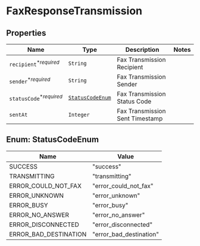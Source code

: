 

# FaxResponseTransmission



## Properties

| Name | Type | Description | Notes |
|------------ | ------------- | ------------- | -------------|
| `recipient`<sup>*_required_</sup> | ```String``` |  Fax Transmission Recipient  |  |
| `sender`<sup>*_required_</sup> | ```String``` |  Fax Transmission Sender  |  |
| `statusCode`<sup>*_required_</sup> | [```StatusCodeEnum```](#StatusCodeEnum) |  Fax Transmission Status Code  |  |
| `sentAt` | ```Integer``` |  Fax Transmission Sent Timestamp  |  |



## Enum: StatusCodeEnum

| Name | Value |
---- | -----
| SUCCESS | &quot;success&quot; |
| TRANSMITTING | &quot;transmitting&quot; |
| ERROR_COULD_NOT_FAX | &quot;error_could_not_fax&quot; |
| ERROR_UNKNOWN | &quot;error_unknown&quot; |
| ERROR_BUSY | &quot;error_busy&quot; |
| ERROR_NO_ANSWER | &quot;error_no_answer&quot; |
| ERROR_DISCONNECTED | &quot;error_disconnected&quot; |
| ERROR_BAD_DESTINATION | &quot;error_bad_destination&quot; |



